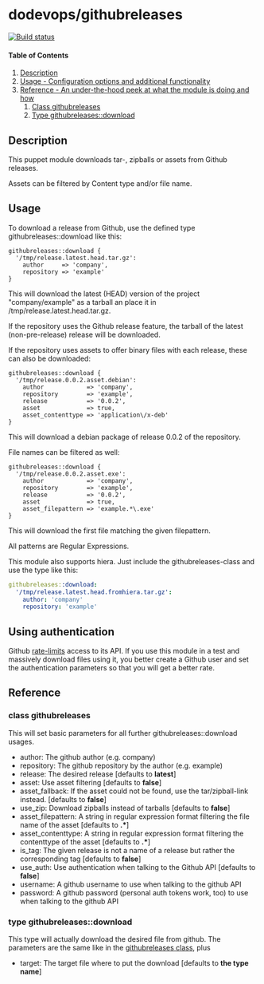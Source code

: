 # dodevops/githubreleases

[![Build status](https://img.shields.io/travis/dodevops/puppet-githubreleases.svg)](https://travis-ci.org/dodevops/puppet-githubreleases)

#### Table of Contents

1. [Description](#description)
1. [Usage - Configuration options and additional functionality](#usage)
1. [Reference - An under-the-hood peek at what the module is doing and how](#reference)
    1. [Class githubreleases](#class-githubreleases)
    1. [Type githubreleases::download](#type-githubreleasesdownload)

## Description

This puppet module downloads tar-, zipballs or assets from Github releases.

Assets can be filtered by Content type and/or file name.

## Usage

To download a release from Github, use the defined type githubreleases::download like this:

```puppet
githubreleases::download {
  '/tmp/release.latest.head.tar.gz':
    author     => 'company',
    repository => 'example'
}
```

This will download the latest (HEAD) version of the project "company/example" as a tarball
 an place it in /tmp/release.latest.head.tar.gz.

If the repository uses the Github release feature, the tarball of the
latest (non-pre-release) release will be downloaded.

If the repository uses assets to offer binary files with each release,
these can also be downloaded:

```puppet
githubreleases::download {
  '/tmp/release.0.0.2.asset.debian':
    author            => 'company',
    repository        => 'example',
    release           => '0.0.2',
    asset             => true,
    asset_contenttype => 'application\/x-deb'
}
```

This will download a debian package of release 0.0.2 of the repository.

File names can be filtered as well:

```puppet
githubreleases::download {
  '/tmp/release.0.0.2.asset.exe':
    author            => 'company',
    repository        => 'example',
    release           => '0.0.2',
    asset             => true,
    asset_filepattern => 'example.*\.exe'
}
```

This will download the first file matching the given filepattern.

All patterns are Regular Expressions.

This module also supports hiera. Just include the githubreleases-class and
use the type like this:

```yaml
githubreleases::download:
  '/tmp/release.latest.head.fromhiera.tar.gz':
    author: 'company'
    repository: 'example'
```

## Using authentication

Github [rate-limits](https://developer.github.com/v3/#rate-limiting) access
to its API. If you use this module in a test and massively download files
using it, you better create a Github user and set the authentication parameters
so that you will get a better rate.

## Reference

### class githubreleases

This will set basic parameters for all further githubreleases::download usages.

* author: The github author (e.g. company)
* repository: The github repository by the author (e.g. example)
* release: The desired release [defaults to **latest**]
* asset: Use asset filtering [defaults to **false**]
* asset_fallback: If the asset could not be found, use the tar/zipball-link instead. [defaults to **false**]
* use_zip: Download zipballs instead of tarballs [defaults to **false**]
* asset_filepattern: A string in regular expression format filtering the file name of the asset [defaults to **.\***]
* asset_contenttype: A string in regular expression format filtering the contenttype of the asset [defaults to **.\***]
* is_tag: The given release is not a name of a release but rather the corresponding tag [defaults to **false**]
* use_auth: Use authentication when talking to the Github API [defaults to **false**]
* username: A github username to use when talking to the github API
* password: A github password (personal auth tokens work, too) to use when talking to the github API

### type githubreleases::download

This type will actually download the desired file from github. The parameters are the same
like in the [githubreleases class](#class-githubreleases), plus

* target: The target file where to put the download [defaults to **the type name**]